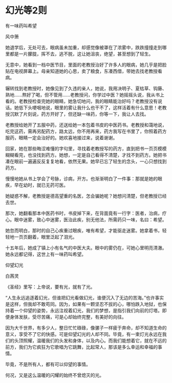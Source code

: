 # 幻光等2则

有一味药叫希望 

风中箫 

她退学后，无处可去，眼病虽未加重，却感觉像被罩在了浓雾中，跌跌撞撞走到哪里都是一片朦胧，挥不去，逃不脱，这让她沮丧，绝望，甚至想到了轻生。 

无意中，她看到一档中医节目，里面的老教授治好了许多人的眼病，她几乎是把脸贴在电视屏幕上。母亲知道她的心思，卖了粮食，东凑西借，带她去找老教授看病。 

辗转找到老教授时，她像见到了久违的亲人，她说，我用决明子、夏枯草、钩藤、熟地……熬好了喝，但不管用……老教授问，你学过中医？她摇摇头说，我从书上看的。老教授检查完她的眼睛，她急切地问，我的眼睛能治好吗？老教授没有说话。她低下头哽咽地说，眼里的雾让我什么也干不了，这样活着有什么意思！老教授沉默了片刻说，药方开好了，但还缺一味药，你等一下，我让人去找。 

老教授给她开了五服中药，还送给她一本包着书皮的中医药书。老教授和蔼地说，吃完这药，需再另配药方，路太远，你不用再来，药方我写在书里了，你照着药方服药，眼睛一定会治好的。她欢喜地接过来，说着谢谢。 

回家，她在那些晦涩难懂的字句里，寻找着老教授写的药方，直到把书一页页模模糊糊看完，也没找到药方。她想，一定是自己看得不清楚，才找不到药方。她把书凑在眼前一遍遍反反复复地看，依然无果。她早已忘了轻生的念头，一心只想找到药方。 

慢慢地她从书上学会了号脉，诊病，开方。也渐渐明白了一件事：那就是她的眼疾，早在幼时，就已无药可医。 

她疑惑不解，老教授是德高望重的名医，怎会骗她呢？她想问清楚，但老教授已经去世。 

那次，她翻看那本中医药书时，书皮掉下来，在背面竟有一行字：医者，治病，疗心。眼中迷雾，致心中迷雾，医治此疾，别无他法，所需药只一味，名曰：希望。 

她忽而明白，那时的自己心疾重过眼疾，唯有希望，才能驱走迷雾。她拿着书，轻轻地一页页翻着，眼里泛起了泪光。 

十五年后，她成了镇上小有名气的中医大夫。眼中的雾仍在，可她心里明亮清澈。她永远都记得，这世上有一味药叫希望。 

仰望幻光 

白茜灵 

《圣经》里写：上帝说，要有光，就有了光。 

“人生永远追逐着幻光，但谁把幻光看做幻光，谁便沉入了无边的苦海。”也许事实是这样，但我却不敢苟同。因为，如果有一颗坚忍不拔的心，哪怕跌入地狱，也保持着一个仰望的姿势，永远注视着幻光，我们的梦想，是指引我们向前的灯塔。即便身体发肤，受尽苦痛，可是心却始终完整，有美好的向往。 

因为大千世界，有多少人，整日忙忙碌碌，像骡子一样疲于奔命，却不知道生命的意义，享受不了它的快感。可是仰望幻光的人却不同。毕竟，有一束灯光永远在我们的头顶照耀，温暖我们的头发和身体，以及内心。而我们能想着它，就在不远的前方，我们为它疯狂为它歌唱为它跳舞，比起常人，那该是多么幸运和幸福的事情。 

毕竟，不是所有人，都有可以仰望的事情。 

何况，又是这么温暖的闪耀的始终不曾熄灭的光。